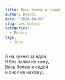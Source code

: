 ```yaml
---
title: Весь болею и седой
author: Dvesti
date: '2024-04-08'
slug: ves-boleju
categories:
  - Poetry
tags:
  - joke
---
```


А на кухню за едой  
Я без палки не хожу,  
Весь болею и седой  
и очок не нахожу...  
